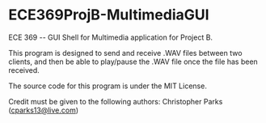 # ECE369ProjB-MultimediaGUI
ECE 369 -- GUI Shell for Multimedia application for Project B.

This program is designed to send and receive .WAV files between two clients, and then be able to play/pause the .WAV file once the file has been received.

The source code for this program is under the MIT License.

Credit must be given to the following authors:
Christopher Parks (cparks13@live.com)
